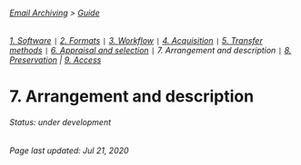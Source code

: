 ###### [Email Archiving](../README.md) > [Guide](./00-introduction.md)
###### [1. Software](./01-software.md) `|` [2. Formats](./02-formats.md) `|` [3. Workflow](./03-workflow.md) `|` [4. Acquisition](./04-acquisition.md) `|` [5. Transfer methods](./05-transfer-methods.md) `|` [6. Appraisal and selection](./06-appraisal-selection.md) `|` 7. Arrangement and description `|` [8. Preservation](./08-preservation.md) | [9. Access](./09-access.md)

# 7. Arrangement and description

###### Status: under development

###### Page last updated: Jul 21, 2020
